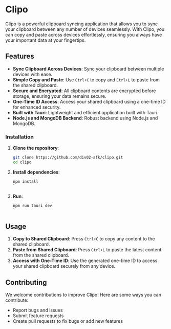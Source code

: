 # Clipo

Clipo is a powerful clipboard syncing application that allows you to sync your clipboard between any number of devices seamlessly. With Clipo, you can copy and paste across devices effortlessly, ensuring you always have your important data at your fingertips.

## Features

- **Sync Clipboard Across Devices**: Sync your clipboard between multiple devices with ease.
- **Simple Copy and Paste**: Use `Ctrl+C` to copy and `Ctrl+L` to paste from the shared clipboard.
- **Secure and Encrypted**: All clipboard contents are encrypted before storage, ensuring your data remains secure.
- **One-Time ID Access**: Access your shared clipboard using a one-time ID for enhanced security.
- **Built with Tauri**: Lightweight and efficient application built with Tauri.
- **Node.js and MongoDB Backend**: Robust backend using Node.js and MongoDB.

### Installation

1. **Clone the repository**:
    ```sh
    git clone https://github.com/div02-afk/clipo.git
    cd clipo
    ```

2. **Install dependencies**:
    ```sh
    npm install
    `
3. **Run**:
   ```sh
   npm run tauri dev
   `

## Usage

1. **Copy to Shared Clipboard**: Press `Ctrl+C` to copy any content to the shared clipboard.
2. **Paste from Shared Clipboard**: Press `Ctrl+L` to paste the latest content from the shared clipboard.
3. **Access with One-Time ID**: Use the generated one-time ID to access your shared clipboard securely from any device.


## Contributing

We welcome contributions to improve Clipo! Here are some ways you can contribute:

- Report bugs and issues
- Submit feature requests
- Create pull requests to fix bugs or add new features
